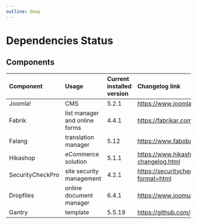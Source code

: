 ```yaml
---
outline: deep
---
```


# Dependencies Status

## Components
| Component        | Usage                         | Current installed version | Changelog link                                                                   |
|:-----------------|:------------------------------|:--------------------------|:---------------------------------------------------------------------------------|
| Joomla!          | CMS                           | 5.2.1                     | https://www.joomla.org/announcements/release-news.html                           |
| Fabrik           | list manager and online forms | 4.4.1                     | https://fabrikar.com/changelogs/changelog-history                                |
| Falang           | translation manager           | 5.12                      | https://www.faboba.com/en/composants/falang/changelog.html                       |
| Hikashop         | eCommerce solution            | 5.1.1                     | https://www.hikashop.com/support/documentation/56-hikashop-changelog.html        |
| SecurityCheckPro | site security management      | 4.2.1                     | https://securitycheck.protegetuordenador.com/downloads/securitycheck?format=html |
| Dropfiles        | online document manager       | 6.4.1                     | https://www.joomunited.com/changelog/dropfiles-changelog                         |
| Gantry           | template                      | 5.5.19                    | https://github.com/gantry/gantry5/blob/master/CHANGELOG.md                       |